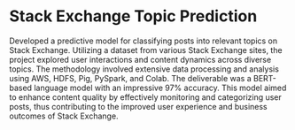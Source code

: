# Stack Exchange Topic Prediction

Developed a predictive model for classifying posts into relevant topics on Stack Exchange. Utilizing a dataset from various Stack Exchange sites, the project explored user interactions and content dynamics across diverse topics. The methodology involved extensive data processing and analysis using AWS, HDFS, Pig, PySpark, and Colab. The deliverable was a BERT-based language model with an impressive 97% accuracy. This model aimed to enhance content quality by effectively monitoring and categorizing user posts, thus contributing to the improved user experience and business outcomes of Stack Exchange.

